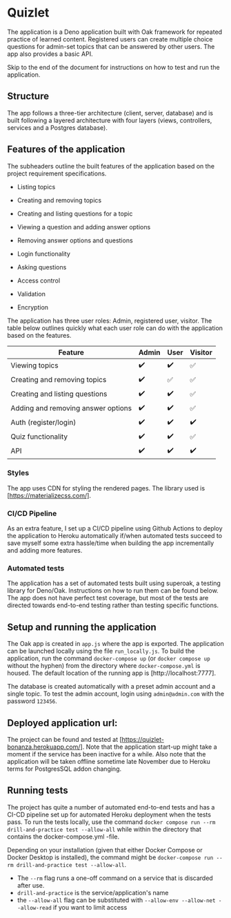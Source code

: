 # Quizlet

The application is a Deno application built with Oak framework for repeated practice of learned content. Registered users can create multiple choice questions for admin-set topics that can be answered by other users. The app also provides a basic API.

Skip to the end of the document for instructions on how to test and run the application.

## Structure

The app follows a three-tier architecture (client, server, database) and is built following a layered architecture with four layers (views, controllers, services and a Postgres database).

## Features of the application

The subheaders outline the built features of the application based on the project requirement specifications.

+ Listing topics

+ Creating and removing topics

+ Creating and listing questions for a topic

+ Viewing a question and adding answer options

+ Removing answer options and questions

+ Login functionality

+ Asking questions

+ Access control

+ Validation

+ Encryption


The application has three user roles: Admin, registered user, visitor. The table below outlines quickly what each user role can do with the application based on the features.

| Feature | Admin | User | Visitor |
|-------- | ----- | ---- | ------- |
| Viewing topics | :heavy_check_mark: | :heavy_check_mark: | :white_check_mark: | 
| Creating and removing topics | :heavy_check_mark: | :white_check_mark: | :white_check_mark: |
| Creating and listing questions | :heavy_check_mark: | :heavy_check_mark: | :white_check_mark: |
| Adding and removing answer options | :heavy_check_mark: | :heavy_check_mark: | :white_check_mark: |
| Auth (register/login) | :heavy_check_mark: | :heavy_check_mark: | :heavy_check_mark: |
| Quiz functionality | :heavy_check_mark: | :heavy_check_mark: | :white_check_mark: |
| API | :heavy_check_mark: | :heavy_check_mark: | :heavy_check_mark: |



### Styles

The app uses CDN for styling the rendered pages. The library used is [https://materializecss.com/].

### CI/CD Pipeline

As an extra feature, I set up a CI/CD pipeline using Github Actions to deploy the application to Heroku automatically if/when automated tests succeed to save myself some extra hassle/time when building the app incrementally and adding more features.

### Automated tests

The application has a set of automated tests built using superoak, a testing library for Deno/Oak. Instructions on how to run them can be found below. The app does not have perfect test coverage, but most of the tests are directed towards end-to-end testing rather than testing specific functions.


## Setup and running the application

The Oak app is created in `app.js` where the app is exported. The application can be launched locally using the file `run_locally.js`. To build the application, run the command `docker-compose up` (or `docker compose up` without the hyphen) from the directory where `docker-compose.yml` is housed. The default location of the running app is [http://localhost:7777].

The database is created automatically with a preset admin account and a single topic. To test the admin account, login using `admin@admin.com` with the password `123456`. 


## Deployed application url:

The project can be found and tested at [https://quizlet-bonanza.herokuapp.com/].
Note that the application start-up might take a moment if the service has been inactive for a while.
Also note that the application will be taken offline sometime late November due to Heroku
terms for PostgresSQL addon changing.

## Running tests

The project has quite a number of automated end-to-end tests and has a CI-CD pipeline
set up for automated Heroku deployment when the tests pass. To run the tests locally,
use the command `docker compose run --rm drill-and-practice test --allow-all`
while within the directory that contains the docker-compose.yml -file.

Depending on your installation (given that either Docker Compose or Docker Desktop is installed), the command might
be `docker-compose run --rm drill-and-practice test --allow-all`.

- The `--rm` flag runs a one-off command on a service that is discarded after use.
- `drill-and-practice` is the service/application's name
- the `--allow-all` flag can be substituted with `--allow-env --allow-net --allow-read` if you want to limit access